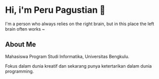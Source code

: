 <h1>Hi, i'm Peru Pagustian 👋</h1> 

<p>I'm a person who always relies on the right brain, but in this place the left brain often works ~</p>

<h2>About Me</h2>
<p>Mahasiswa Program Studi Informatika, Universitas Bengkulu.</p>
<p>Fokus dalam dunia kreatif dan sekarang punya ketertarikan dalam dunia programming.</p>
<!--
**ruuian/ruuian** is a ✨ _special_ ✨ repository because its `README.md` (this file) appears on your GitHub profile.

Here are some ideas to get you started:

- 🔭 I’m currently working on ...
- 🌱 I’m currently learning ...
- 👯 I’m looking to collaborate on ...
- 🤔 I’m looking for help with ...
- 💬 Ask me about ...
- 📫 How to reach me: ...
- 😄 Pronouns: ...
- ⚡ Fun fact: ...
-->
